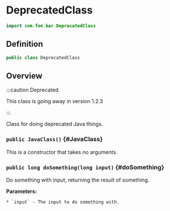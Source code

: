 # DeprecatedClass

```java
import com.foo.bar.DeprecatedClass
```

## Definition

```java
public class DeprecatedClass
```

## Overview

:::caution Deprecated

This class is going away in version 1.2.3

:::

Class for doing deprecated Java things.

### `public JavaClass()` {#JavaClass}

This is a constructor that takes no arguments.

### `public long doSomething(long input)` {#doSomething}

Do something with input, returning the result of something.

**Parameters:**

	* `input` - The input to do something with.

